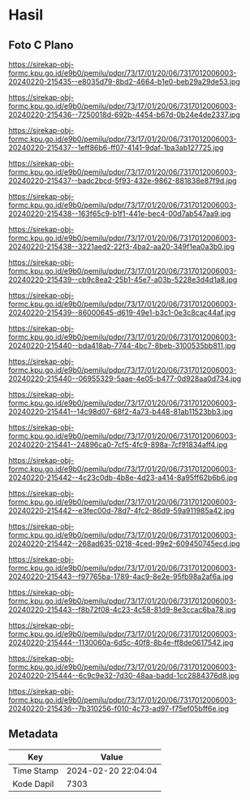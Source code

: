 # Hasil

## Foto C Plano

https://sirekap-obj-formc.kpu.go.id/e9b0/pemilu/pdpr/73/17/01/20/06/7317012006003-20240220-215435--e8035d79-8bd2-4664-b1e0-beb29a29de53.jpg

https://sirekap-obj-formc.kpu.go.id/e9b0/pemilu/pdpr/73/17/01/20/06/7317012006003-20240220-215436--7250018d-692b-4454-b67d-0b24e4de2337.jpg

https://sirekap-obj-formc.kpu.go.id/e9b0/pemilu/pdpr/73/17/01/20/06/7317012006003-20240220-215437--1eff86b6-ff07-4141-9daf-1ba3ab127725.jpg

https://sirekap-obj-formc.kpu.go.id/e9b0/pemilu/pdpr/73/17/01/20/06/7317012006003-20240220-215437--badc2bcd-5f93-432e-9862-881838e87f9d.jpg

https://sirekap-obj-formc.kpu.go.id/e9b0/pemilu/pdpr/73/17/01/20/06/7317012006003-20240220-215438--163f65c9-b1f1-441e-bec4-00d7ab547aa9.jpg

https://sirekap-obj-formc.kpu.go.id/e9b0/pemilu/pdpr/73/17/01/20/06/7317012006003-20240220-215438--3221aed2-22f3-4ba2-aa20-349f1ea0a3b0.jpg

https://sirekap-obj-formc.kpu.go.id/e9b0/pemilu/pdpr/73/17/01/20/06/7317012006003-20240220-215439--cb9c8ea2-25b1-45e7-a03b-5228e3d4d1a8.jpg

https://sirekap-obj-formc.kpu.go.id/e9b0/pemilu/pdpr/73/17/01/20/06/7317012006003-20240220-215439--86000645-d619-49e1-b3c1-0e3c8cac44af.jpg

https://sirekap-obj-formc.kpu.go.id/e9b0/pemilu/pdpr/73/17/01/20/06/7317012006003-20240220-215440--bda418ab-7744-4bc7-8beb-3100535bb811.jpg

https://sirekap-obj-formc.kpu.go.id/e9b0/pemilu/pdpr/73/17/01/20/06/7317012006003-20240220-215440--06955329-5aae-4e05-b477-0d928aa0d734.jpg

https://sirekap-obj-formc.kpu.go.id/e9b0/pemilu/pdpr/73/17/01/20/06/7317012006003-20240220-215441--14c98d07-68f2-4a73-b448-81ab11523bb3.jpg

https://sirekap-obj-formc.kpu.go.id/e9b0/pemilu/pdpr/73/17/01/20/06/7317012006003-20240220-215441--24896ca0-7cf5-4fc9-898a-7cf91834aff4.jpg

https://sirekap-obj-formc.kpu.go.id/e9b0/pemilu/pdpr/73/17/01/20/06/7317012006003-20240220-215442--4c23c0db-4b8e-4d23-a414-8a95ff62b6b6.jpg

https://sirekap-obj-formc.kpu.go.id/e9b0/pemilu/pdpr/73/17/01/20/06/7317012006003-20240220-215442--e3fec00d-78d7-4fc2-86d9-59a911985a42.jpg

https://sirekap-obj-formc.kpu.go.id/e9b0/pemilu/pdpr/73/17/01/20/06/7317012006003-20240220-215442--268ad635-0218-4ced-99e2-609450745ecd.jpg

https://sirekap-obj-formc.kpu.go.id/e9b0/pemilu/pdpr/73/17/01/20/06/7317012006003-20240220-215443--f97765ba-1789-4ac9-8e2e-95fb98a2af6a.jpg

https://sirekap-obj-formc.kpu.go.id/e9b0/pemilu/pdpr/73/17/01/20/06/7317012006003-20240220-215443--f8b72f08-4c23-4c58-81d9-8e3ccac6ba78.jpg

https://sirekap-obj-formc.kpu.go.id/e9b0/pemilu/pdpr/73/17/01/20/06/7317012006003-20240220-215444--1130060a-6d5c-40f8-8b4e-ff8de0617542.jpg

https://sirekap-obj-formc.kpu.go.id/e9b0/pemilu/pdpr/73/17/01/20/06/7317012006003-20240220-215444--6c9c9e32-7d30-48aa-badd-1cc2884376d8.jpg

https://sirekap-obj-formc.kpu.go.id/e9b0/pemilu/pdpr/73/17/01/20/06/7317012006003-20240220-215436--7b310256-f010-4c73-ad97-f75ef05bff6e.jpg


## Metadata

| Key        | Value               |
| ---------- | ------------------- |
| Time Stamp | 2024-02-20 22:04:04 |
| Kode Dapil | 7303                |



